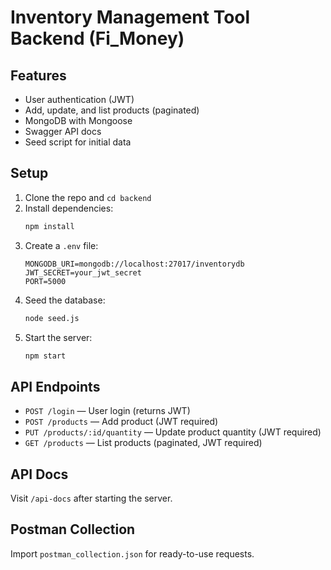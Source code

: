 # Inventory Management Tool Backend (Fi_Money)

## Features
- User authentication (JWT)
- Add, update, and list products (paginated)
- MongoDB with Mongoose
- Swagger API docs
- Seed script for initial data

## Setup
1. Clone the repo and `cd backend`
2. Install dependencies:
   ```bash
   npm install
   ```
3. Create a `.env` file:
   ```env
   MONGODB_URI=mongodb://localhost:27017/inventorydb
   JWT_SECRET=your_jwt_secret
   PORT=5000
   ```
4. Seed the database:
   ```bash
   node seed.js
   ```
5. Start the server:
   ```bash
   npm start
   ```

## API Endpoints
- `POST /login` — User login (returns JWT)
- `POST /products` — Add product (JWT required)
- `PUT /products/:id/quantity` — Update product quantity (JWT required)
- `GET /products` — List products (paginated, JWT required)

## API Docs
Visit `/api-docs` after starting the server.

## Postman Collection
Import `postman_collection.json` for ready-to-use requests. 

